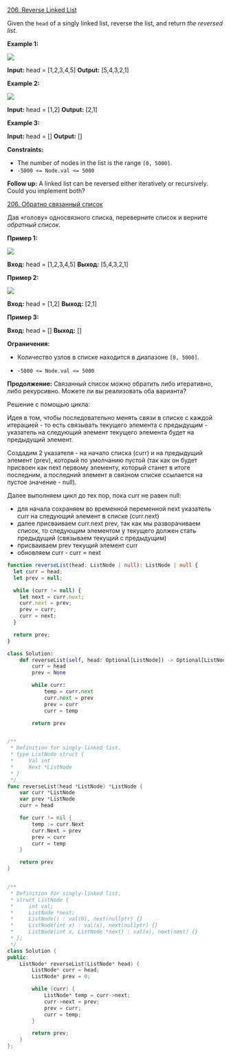 [206. Reverse Linked List](https://leetcode.com/problems/reverse-linked-list/)

Given the `head` of a singly linked list, reverse the list, and return *the reversed list*.

**Example 1:**

![](https://assets.leetcode.com/uploads/2021/02/19/rev1ex1.jpg)

**Input:** head = [1,2,3,4,5]
**Output:** [5,4,3,2,1]

**Example 2:**

![](https://assets.leetcode.com/uploads/2021/02/19/rev1ex2.jpg)

**Input:** head = [1,2]
**Output:** [2,1]

**Example 3:**

**Input:** head = []
**Output:** []

**Constraints:**

- The number of nodes in the list is the range `[0, 5000]`.
- `-5000 <= Node.val <= 5000`

**Follow up:** A linked list can be reversed either iteratively or recursively. Could you implement both?

[206. Обратно связанный список](https://leetcode.com/problems/reverse-linked-list/)

Дав «голову» односвязного списка, переверните список и верните _обратный список_.

**Пример 1:**

![](https://assets.leetcode.com/uploads/2021/02/19/rev1ex1.jpg)

**Вход:** head = [1,2,3,4,5]
**Выход:** [5,4,3,2,1]

**Пример 2:**

![](https://assets.leetcode.com/uploads/2021/02/19/rev1ex2.jpg)

**Вход:** head = [1,2]
**Выход:** [2,1]

**Пример 3:**

**Вход:** head = []
**Выход:** []

**Ограничения:**

- Количество узлов в списке находится в диапазоне `[0, 5000]`.

- `-5000 <= Node.val <= 5000`

**Продолжение:** Связанный список можно обратить либо итеративно, либо рекурсивно. Можете ли вы реализовать оба варианта?

Решение с помощью цикла:

Идея в том, чтобы последовательно менять связи в списке с каждой итерацией - то есть связывать текущего элемента с предыдущим - указатель на следующий элемент текущего элемента будет на предыдущий элемент.

Создадим 2 указателя - на начало списка (curr) и на предыдущий элемент (prev), который по умолчанию пустой (так как он будет присвоен как next первому элементу, который станет в итоге последним, а последний элемент в связном списке ссылается на пустое значение - null).

Далее выполняем цикл до тех пор, пока curr не равен null:

- для начала сохраняем во временной переменной next указатель curr на следующий элемент в списке (curr.next)
- далее присваиваем curr.next prev, так как мы разворачиваем список, то следующим элементом у текущего должен стать предыдущий (связываем текущий с предыдущим)
- присваиваем prev текущий элемент curr
- обновляем curr - curr = next

```typescript
function reverseList(head: ListNode | null): ListNode | null {
  let curr = head;
  let prev = null;

  while (curr != null) {
    let next = curr.next;
    curr.next = prev;
    prev = curr;
    curr = next;
  }

  return prev;
}
```

```python
class Solution:
    def reverseList(self, head: Optional[ListNode]) -> Optional[ListNode]:
        curr = head
        prev = None

        while curr:
            temp = curr.next
            curr.next = prev
            prev = curr
            curr = temp

        return prev
```

```go

/**
 * Definition for singly-linked list.
 * type ListNode struct {
 *     Val int
 *     Next *ListNode
 * }
 */
func reverseList(head *ListNode) *ListNode {
    var curr *ListNode
    var prev *ListNode
    curr = head

    for curr != nil {
        temp := curr.Next
        curr.Next = prev
        prev = curr
        curr = temp
    }

    return prev
}

```

```cpp

/**
 * Definition for singly-linked list.
 * struct ListNode {
 *     int val;
 *     ListNode *next;
 *     ListNode() : val(0), next(nullptr) {}
 *     ListNode(int x) : val(x), next(nullptr) {}
 *     ListNode(int x, ListNode *next) : val(x), next(next) {}
 * };
 */
class Solution {
public:
    ListNode* reverseList(ListNode* head) {
        ListNode* curr = head;
        ListNode* prev = 0;

        while (curr) {
            ListNode* temp = curr->next;
            curr->next = prev;
            prev = curr;
            curr = temp;
        }

        return prev;
    }
};

```
